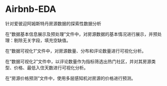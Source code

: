 # Airbnb-EDA
针对爱彼迎阿姆斯特丹房源数据的探索性数据分析

在“数据基本信息展示及预处理”文件中，对房源数据的基本情况进行展示，并预处理：剔除无关字段，填充空缺值。

在“数据可视化1”文件中，对房源数量、分布和评论数量进行可视化分析。

在“数据可视化2”文件中，以评论数量作为指标筛选出热门社区，并对其房源类型、价格、最低入住天数进行可视化分析。

在“房源价格预测”文件中，使用多层感知机对房源的价格进行预测。
